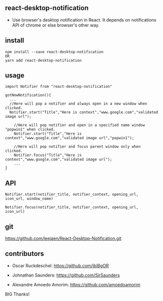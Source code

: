 ## react-desktop-notification

* Use browser's desktop notification in React. It depends on notifications API of chrome or else browser's other way.

## install
```
npm install --save react-desktop-notification
OR
yarn add react-desktop-notification

```

## usage
```
import Notifier from "react-desktop-notification"

gotNewNotification(){
  ...
  //Here will pop a notifier and always open in a new window when clicked.
  Notifier.start("Title","Here is context","www.google.com","validated image url");

	//Here will pop notifier and open in a specified name window "popwin1" when clicked.
	Notifier.start("Title","Here is context","www.google.com","validated image url","popwin1");

	//Here will pop notifier and focus parent window only when clicked.
	Notifier.focus("Title","Here is context","www.google.com","validated image url");
	...
}

```
## API
`Notifier.start(notifier_title, notifier_context, opening_url, icon_url, window_name)`

`Notifier.focus(notifier_title, notifier_context, opening_url, icon_url)`

## git

https://github.com/leejaen/React-Desktop-Notification.git

## contributors

* Oscar Ruckdeschel: https://github.com/ibiBgOR

* Johnathan Saunders: https://github.com/SirSaunders

* Alexandre Amoedo Amorim: https://github.com/amoedoamorim

BIG Thanks!